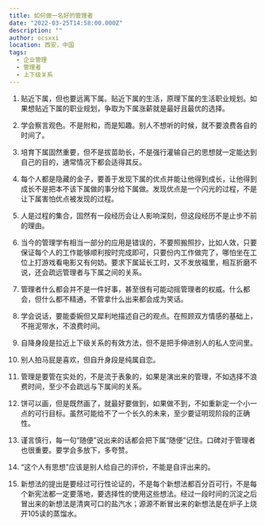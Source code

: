 ```yaml
---
title: 如何做一名好的管理者
date: "2022-03-25T14:58:00.000Z"
description: ""
author: ocsxxi
location: 西安，中国
tags:
  - 企业管理
  - 管理者
  - 上下级关系
---
```


1. 贴近下属，但也要远离下属。贴近下属的生活，原理下属的生活职业规划。如果想贴近下属的职业规划，争取为下属涨薪就是最好且最优的选择。

2. 学会察言观色。不是附和，而是知趣。别人不想听的时候，就不要浪费各自的时间了。

3. 培育下属固然重要，但不是拔苗助长，不是强行灌输自己的思想就一定能达到自己的目的，通常情况下都会适得其反。

4. 每个人都是隐藏的金子，要善于发现下属的优点并能让他得到成长，让他得到成长不是把本不该下属做的事分给下属做。发现优点是一个闪光的过程，不是让下属害怕优点被发现的过程。

5. 人是过程的集合，固然有一段经历会让人影响深刻，但这段经历不是止步不前的理由。

6. 当今的管理学有相当一部分的应用是错误的，不要照搬照抄，比如人效，只要保证每个人的工作能够顺利按时完成即可，只要份内工作做完了，哪怕坐在工位上打游戏看电影又有何妨。要求下属延长工时，又不发放福里，相互折磨不说，还会疏远管理者与下属之间的关系。

7. 管理者什么都会并不是一件好事，甚至很有可能动摇管理者的权威。什么都会，但什么都不精通，不管拿什么出来都会成为笑话。

8. 学会说话，要能委婉但又犀利地描述自己的观点。在照顾双方情感的基础上，不拖泥带水，不浪费时间。

9. 自降身段是拉近上下级关系的有效方法，但不是把手伸进别人的私人空间里。

10. 别人拍马屁是喜欢，但自升身段是纯属自恋。

11. 管理是要管在实处的，不是流于表象的，如果是演出来的管理，不如选择不浪费时间，至少不会疏远与下属间的关系。

12. 饼可以画，但是既然画了，就最好要做到，如果做不到，不如重新定一个小一点的可行目标。虽然可能给不了一个长久的未来，至少要证明现阶段的正确性。

13. 谨言慎行，每一句“随便”说出来的话都会把下属“随便”记住。口碑对于管理者也很重要。要学会多放下，多夸赞。

14. “这个人有思想”应该是别人给自己的评价，不能是自评出来的。

15. 新想法的提出是要经过可行性论证的，不是每个新想法都百分百可行，不是每个新宪法都一定要落地，要选择性的使用这些想法。经过一段时间的沉淀之后冒出来的新想法是清爽可口的盐汽水；源源不断冒出来的新想法是在炉子上烧开105读的蒸馏水。

